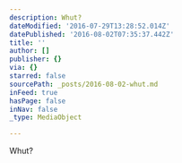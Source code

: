 ```yaml
---
description: Whut?
dateModified: '2016-07-29T13:28:52.014Z'
datePublished: '2016-08-02T07:35:37.442Z'
title: ''
author: []
publisher: {}
via: {}
starred: false
sourcePath: _posts/2016-08-02-whut.md
inFeed: true
hasPage: false
inNav: false
_type: MediaObject

---
```

Whut?